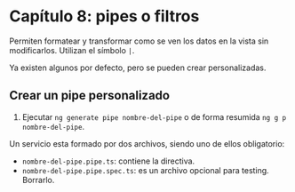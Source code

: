 # Capítulo 8: pipes o filtros

Permiten formatear y transformar como se ven los datos en la vista sin modificarlos. Utilizan el símbolo `|`.

Ya existen algunos por defecto, pero se pueden crear personalizadas.

## Crear un pipe personalizado

1. Ejecutar `ng generate pipe nombre-del-pipe` o de forma resumida `ng g p nombre-del-pipe`.

Un servicio esta formado por dos archivos, siendo uno de ellos obligatorio:

- `nombre-del-pipe.pipe.ts`: contiene la directiva.
- `nombre-del-pipe.pipe.spec.ts`: es un archivo opcional para testing. Borrarlo.
